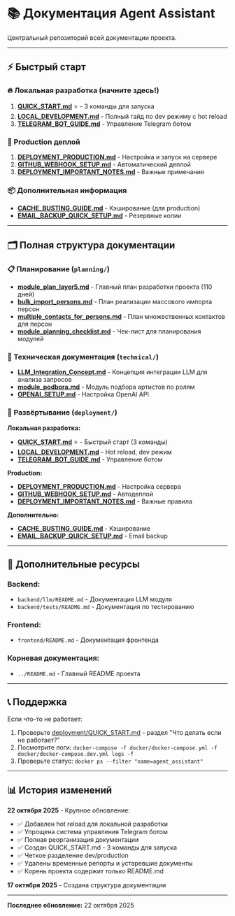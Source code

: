 # 📚 Документация Agent Assistant

Центральный репозиторий всей документации проекта.

---

## ⚡ Быстрый старт

### 🔥 Локальная разработка (начните здесь!)

1. **[QUICK_START.md](deployment/QUICK_START.md)** ⭐ - 3 команды для запуска
2. **[LOCAL_DEVELOPMENT.md](deployment/LOCAL_DEVELOPMENT.md)** - Полный гайд по dev режиму с hot reload
3. **[TELEGRAM_BOT_GUIDE.md](deployment/TELEGRAM_BOT_GUIDE.md)** - Управление Telegram ботом

### 🚀 Production деплой

1. **[DEPLOYMENT_PRODUCTION.md](deployment/DEPLOYMENT_PRODUCTION.md)** - Настройка и запуск на сервере
2. **[GITHUB_WEBHOOK_SETUP.md](deployment/GITHUB_WEBHOOK_SETUP.md)** - Автоматический деплой
3. **[DEPLOYMENT_IMPORTANT_NOTES.md](deployment/DEPLOYMENT_IMPORTANT_NOTES.md)** - Важные примечания

### 📦 Дополнительная информация

- **[CACHE_BUSTING_GUIDE.md](deployment/CACHE_BUSTING_GUIDE.md)** - Кэширование (для production)
- **[EMAIL_BACKUP_QUICK_SETUP.md](deployment/EMAIL_BACKUP_QUICK_SETUP.md)** - Резервные копии

---

## 🗂️ Полная структура документации

### 📋 Планирование (`planning/`)
- **[module_plan_layer5.md](planning/module_plan_layer5.md)** - Главный план разработки проекта (110 дней)
- **[bulk_import_persons.md](planning/bulk_import_persons.md)** - План реализации массового импорта персон
- **[multiple_contacts_for_persons.md](planning/multiple_contacts_for_persons.md)** - План множественных контактов для персон
- **[module_planning_checklist.md](planning/module_planning_checklist.md)** - Чек-лист для планирования модулей

### 🔧 Техническая документация (`technical/`)
- **[LLM_Integration_Concept.md](technical/LLM_Integration_Concept.md)** - Концепция интеграции LLM для анализа запросов
- **[module_podbora.md](technical/module_podbora.md)** - Модуль подбора артистов по ролям
- **[OPENAI_SETUP.md](technical/OPENAI_SETUP.md)** - Настройка OpenAI API

### 🚀 Развёртывание (`deployment/`)

**Локальная разработка:**
- **[QUICK_START.md](deployment/QUICK_START.md)** ⭐ - Быстрый старт (3 команды)
- **[LOCAL_DEVELOPMENT.md](deployment/LOCAL_DEVELOPMENT.md)** - Hot reload, dev режим
- **[TELEGRAM_BOT_GUIDE.md](deployment/TELEGRAM_BOT_GUIDE.md)** - Управление ботом

**Production:**
- **[DEPLOYMENT_PRODUCTION.md](deployment/DEPLOYMENT_PRODUCTION.md)** - Настройка сервера
- **[GITHUB_WEBHOOK_SETUP.md](deployment/GITHUB_WEBHOOK_SETUP.md)** - Автодеплой
- **[DEPLOYMENT_IMPORTANT_NOTES.md](deployment/DEPLOYMENT_IMPORTANT_NOTES.md)** - Важные правила

**Дополнительно:**
- **[CACHE_BUSTING_GUIDE.md](deployment/CACHE_BUSTING_GUIDE.md)** - Кэширование
- **[EMAIL_BACKUP_QUICK_SETUP.md](deployment/EMAIL_BACKUP_QUICK_SETUP.md)** - Email backup

---

## 🔗 Дополнительные ресурсы

### Backend:
- `backend/llm/README.md` - Документация LLM модуля
- `backend/tests/README.md` - Документация по тестированию

### Frontend:
- `frontend/README.md` - Документация фронтенда

### Корневая документация:
- `../README.md` - Главный README проекта

---

## 📞 Поддержка

Если что-то не работает:
1. Проверьте [deployment/QUICK_START.md](deployment/QUICK_START.md) - раздел "Что делать если не работает?"
2. Посмотрите логи: `docker-compose -f docker/docker-compose.yml -f docker/docker-compose.dev.yml logs -f`
3. Проверьте статус: `docker ps --filter "name=agent_assistant"`

---

## 📊 История изменений

**22 октября 2025** - Крупное обновление:
- ✅ Добавлен hot reload для локальной разработки
- ✅ Упрощена система управления Telegram ботом  
- ✅ Полная реорганизация документации
- ✅ Создан QUICK_START.md - 3 команды для запуска
- ✅ Четкое разделение dev/production
- ✅ Удалены временные репорты и устаревшие документы
- ✅ Корень проекта содержит только README.md

**17 октября 2025** - Создана структура документации

---

**Последнее обновление:** 22 октября 2025
